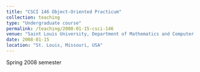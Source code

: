 ```yaml
---
title: "CSCI 146 Object-Oriented Practicum"
collection: teaching
type: "Undergraduate course"
permalink: /teaching/2008-01-15-csci-146
venue: "Saint Louis University, Department of Mathematics and Computer Science"
date: 2008-01-15
location: "St. Louis, Missouri, USA"
---
```


Spring 2008 semester
